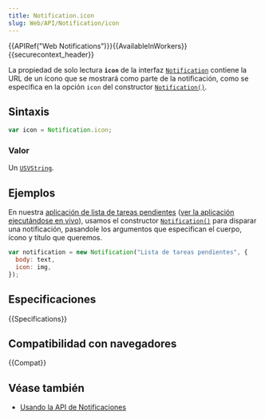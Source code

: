 ```yaml
---
title: Notification.icon
slug: Web/API/Notification/icon
---
```


{{APIRef("Web Notifications")}}{{AvailableInWorkers}}{{securecontext_header}}

La propiedad de solo lectura **`icon`** de la interfaz
[`Notification`](/es/docs/Web/API/Notification) contiene la URL de un ícono que
se mostrará como parte de la notificación, como se especifica en la opción
`icon` del constructor
[`Notification()`](/es/docs/Web/API/Notification/Notification).

## Sintaxis

```js
var icon = Notification.icon;
```

### Valor

Un [`USVString`](/es/docs/Web/API/USVString).

## Ejemplos

En nuestra
[aplicación de lista de tareas pendientes](https://github.com/mdn/dom-examples/tree/main/to-do-notifications)
([ver la aplicación ejecutándose en vivo](https://mdn.github.io/to-do-notifications/)),
usamos el constructor
[`Notification()`](/es/docs/Web/API/Notification/Notification) para disparar una
notificación, pasandole los argumentos que especifican el cuerpo, ícono y
título que queremos.

```js
var notification = new Notification("Lista de tareas pendientes", {
  body: text,
  icon: img,
});
```

## Especificaciones

{{Specifications}}

## Compatibilidad con navegadores

{{Compat}}

## Véase también

- [Usando la API de Notificaciones](/es/docs/Web/API/Notifications_API/Using_the_Notifications_API)
